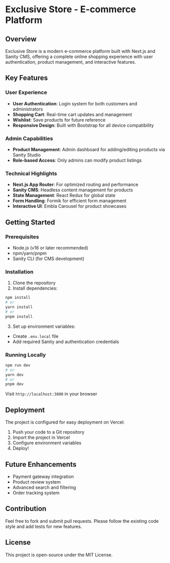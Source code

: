 # Exclusive Store - E-commerce Platform

## Overview
Exclusive Store is a modern e-commerce platform built with Next.js and Sanity CMS, offering a complete online shopping experience with user authentication, product management, and interactive features.

## Key Features

### User Experience
- **User Authentication**: Login system for both customers and administrators
- **Shopping Cart**: Real-time cart updates and management
- **Wishlist**: Save products for future reference
- **Responsive Design**: Built with Bootstrap for all device compatibility

### Admin Capabilities
- **Product Management**: Admin dashboard for adding/editing products via Sanity Studio
- **Role-based Access**: Only admins can modify product listings

### Technical Highlights
- **Next.js App Router**: For optimized routing and performance
- **Sanity CMS**: Headless content management for products
- **State Management**: React Redux for global state
- **Form Handling**: Formik for efficient form management
- **Interactive UI**: Embla Carousel for product showcases

## Getting Started

### Prerequisites
- Node.js (v16 or later recommended)
- npm/yarn/pnpm
- Sanity CLI (for CMS development)

### Installation
1. Clone the repository
2. Install dependencies:
```bash
npm install
# or
yarn install
# or
pnpm install
```

3. Set up environment variables:
- Create `.env.local` file
- Add required Sanity and authentication credentials

### Running Locally
```bash
npm run dev
# or
yarn dev
# or
pnpm dev
```

Visit `http://localhost:3000` in your browser

## Deployment
The project is configured for easy deployment on Vercel:
1. Push your code to a Git repository
2. Import the project in Vercel
3. Configure environment variables
4. Deploy!

## Future Enhancements
- Payment gateway integration
- Product review system
- Advanced search and filtering
- Order tracking system

## Contribution
Feel free to fork and submit pull requests. Please follow the existing code style and add tests for new features.

## License
This project is open-source under the MIT License.